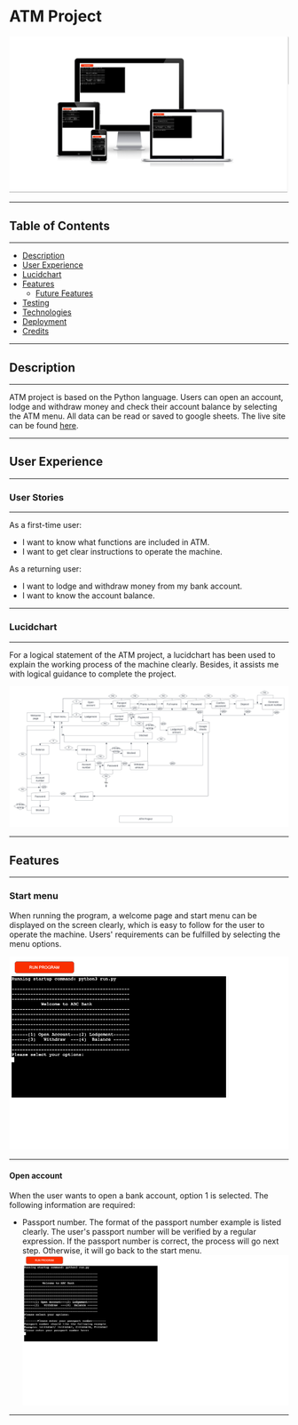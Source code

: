 # ATM Project

![Main Page](readme-assets/atm-main-page.png)

--------------------------------------

## Table of Contents

--------------------------------------


- [Description](#description)
- [User Experience](#user-experience)
- [Lucidchart](#lucidchart)
- [Features](#features)
    - [Future Features](#future-features)
- [Testing](#testing-and-issues-encountered)
- [Technologies](#technologies-used)
- [Deployment](#deployment-to-heroku)
- [Credits](#credits)

----------------------------------------

## Description
----------------------------------------

ATM project is based on the Python language. Users can open an account, lodge and withdraw money and check their account balance by selecting the ATM menu. All data can be read or saved to google sheets. The live site can be found [here](https://atm-project.herokuapp.com/).


----------------------------------------
## User Experience
----------------------------------------

### User Stories
----------------------------------------
As a first-time user:

- I want to know what functions are included in ATM.
- I want to get clear instructions to operate the machine.

As a returning user:

- I want to lodge and withdraw money from my bank account.
- I want to know the account balance.


----------------------------------------

### Lucidchart
----------------------------------------

For a logical statement of the ATM project, a lucidchart has been used to explain the working process of the machine clearly. Besides, it assists me with logical guidance to complete the project.

![Flowchart](readme-assets/atm-flowchart.png)


----------------------------------------
## Features
----------------------------------------

### Start menu

When running the program, a welcome page and start menu can be displayed on the screen clearly, which is easy to follow for the user to operate the machine. Users' requirements can be fulfilled by selecting the menu options.
  

![Start menu](readme-assets/start-menu.png)


----------------------------------------
#### Open account

When the user wants to open a bank account, option 1 is selected. The following information are required:

- Passport number. The format of the passport number example is listed clearly. The user's passport number will be verified by a regular expression. If the passport number is correct, the process will go next step. Otherwise, it will go back to the start menu.
![Passport number](readme-assets/passport-number.png)

----------------------------------------